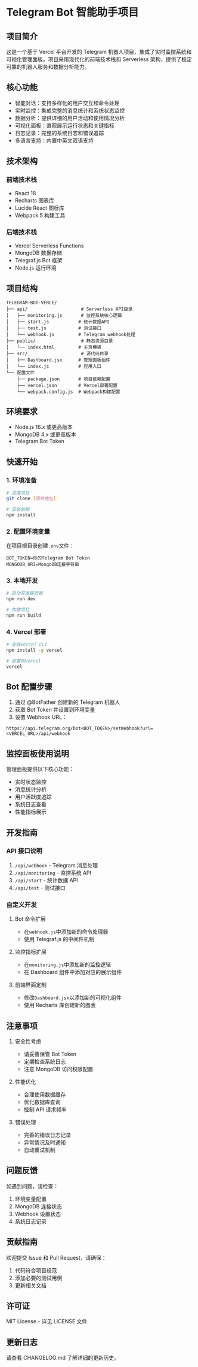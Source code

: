 # Telegram Bot 智能助手项目

## 项目简介

这是一个基于 Vercel 平台开发的 Telegram 机器人项目，集成了实时监控系统和可视化管理面板。项目采用现代化的前端技术栈和 Serverless 架构，提供了稳定可靠的机器人服务和数据分析能力。

## 核心功能

- 智能对话：支持多样化的用户交互和命令处理
- 实时监控：集成完整的消息统计和系统状态监控
- 数据分析：提供详细的用户活动和使用情况分析
- 可视化面板：直观展示运行状态和关键指标
- 日志记录：完整的系统日志和错误追踪
- 多语言支持：内置中英文双语支持

## 技术架构

### 前端技术栈

- React 18
- Recharts 图表库
- Lucide React 图标库
- Webpack 5 构建工具

### 后端技术栈

- Vercel Serverless Functions
- MongoDB 数据存储
- Telegraf.js Bot 框架
- Node.js 运行环境

## 项目结构

```
TELEGRAM-BOT-VERCE/
├── api/                    # Serverless API目录
│   ├── monitoring.js       # 监控系统核心逻辑
│   ├── start.js           # 统计数据API
│   ├── test.js            # 测试接口
│   └── webhook.js         # Telegram webhook处理
├── public/                 # 静态资源目录
│   └── index.html         # 主页模板
├── src/                    # 源代码目录
│   ├── Dashboard.jsx      # 管理面板组件
│   └── index.js           # 应用入口
└── 配置文件
    ├── package.json       # 项目依赖配置
    ├── vercel.json        # Vercel部署配置
    └── webpack.config.js  # Webpack构建配置
```

## 环境要求

- Node.js 16.x 或更高版本
- MongoDB 4.x 或更高版本
- Telegram Bot Token

## 快速开始

### 1. 环境准备

```bash
# 克隆项目
git clone [项目地址]

# 安装依赖
npm install
```

### 2. 配置环境变量

在项目根目录创建`.env`文件：

```
BOT_TOKEN=你的Telegram Bot Token
MONGODB_URI=MongoDB连接字符串
```

### 3. 本地开发

```bash
# 启动开发服务器
npm run dev

# 构建项目
npm run build
```

### 4. Vercel 部署

```bash
# 安装Vercel CLI
npm install -g vercel

# 部署到Vercel
vercel
```

## Bot 配置步骤

1. 通过 @BotFather 创建新的 Telegram 机器人
2. 获取 Bot Token 并设置到环境变量
3. 设置 Webhook URL：

```
https://api.telegram.org/bot<BOT_TOKEN>/setWebhook?url=<VERCEL_URL>/api/webhook
```

## 监控面板使用说明

管理面板提供以下核心功能：

- 实时状态监控
- 消息统计分析
- 用户活跃度追踪
- 系统日志查看
- 性能指标展示

## 开发指南

### API 接口说明

1. `/api/webhook` - Telegram 消息处理
2. `/api/monitoring` - 监控系统 API
3. `/api/start` - 统计数据 API
4. `/api/test` - 测试接口

### 自定义开发

1. Bot 命令扩展

   - 在`webhook.js`中添加新的命令处理器
   - 使用 Telegraf.js 的中间件机制

2. 监控指标扩展

   - 在`monitoring.js`中添加新的监控逻辑
   - 在 Dashboard 组件中添加对应的展示组件

3. 前端界面定制
   - 修改`Dashboard.jsx`以添加新的可视化组件
   - 使用 Recharts 库创建新的图表

## 注意事项

1. 安全性考虑

   - 请妥善保管 Bot Token
   - 定期检查系统日志
   - 注意 MongoDB 访问权限配置

2. 性能优化

   - 合理使用数据缓存
   - 优化数据库查询
   - 控制 API 请求频率

3. 错误处理
   - 完善的错误日志记录
   - 异常情况及时通知
   - 自动重试机制

## 问题反馈

如遇到问题，请检查：

1. 环境变量配置
2. MongoDB 连接状态
3. Webhook 设置状态
4. 系统日志记录

## 贡献指南

欢迎提交 Issue 和 Pull Request，请确保：

1. 代码符合项目规范
2. 添加必要的测试用例
3. 更新相关文档

## 许可证

MIT License - 详见 LICENSE 文件

## 更新日志

请查看 CHANGELOG.md 了解详细的更新历史。
